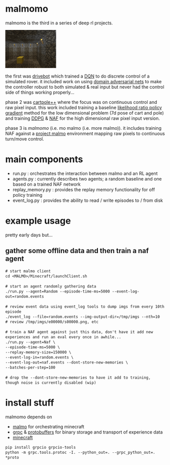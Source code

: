 # malmomo

malmomo is the third in a series of deep rl projects.

![eg_rollout](eg_rollout.gif)

the first was [drivebot](http://matpalm.com/blog/drivebot/) which trained a [DQN](https://www.cs.toronto.edu/~vmnih/docs/dqn.pdf)
to do discrete control of a simulated rover. it included work on using [domain adversarial nets](https://arxiv.org/abs/1505.07818)
to make the controller robust to both simulated & real input but never had the control side of things working properly...

phase 2 was [cartpole++](https://github.com/matpalm/cartpoleplusplus) where the focus was on continuous control and raw pixel
input. this work included training a baseline [likelihood ratio policy gradient](http://www-anw.cs.umass.edu/~barto/courses/cs687/Policy%20Gradient-printable.pdf)
method for the low dimensional problem (7d pose of cart and pole) and training [DDPG](https://arxiv.org/abs/1509.02971) &
[NAF](https://arxiv.org/abs/1603.00748) for the high dimensional raw pixel input version.

phase 3 is *malmomo* (i.e. mo malmo (i.e. more malmo)). it includes training NAF against a [project malmo](https://github.com/Microsoft/malmo)
environment mapping raw pixels to continuous turn/move control. 

# main components

* run.py : orchestrates the interaction between malmo and an RL agent
* agents.py : currently describes two agents; a random baseline and one based on a trained NAF network
* replay_memory.py : provides the replay memory functionality for off policy training
* event_log.py : provides the ability to read / write episodes to / from disk

# example usage

pretty early days but...

## gather some offline data and then train a naf agent 

```
# start malmo client
cd <MALMO>/Minecraft/launchClient.sh

# start an agent randomly gathering data
./run.py --agent=Random --episode-time-ms=5000 --event-log-out=random.events

# review event data using event_log tools to dump imgs from every 10th episode
./event_log --file=random.events --img-output-dir=/tmp/imgs --nth=10
# review /tmp/imgs/e00000/s00000.png, etc

# train a NAF agent against just this data, don't have it add new experiences and run an eval every once in awhile...
./run.py --agent=Naf \
--episode-time-ms=5000 \
--replay-memory-size=150000 \
--event-log-in=random.events \
--event-log-out=naf.events --dont-store-new-memories \
--batches-per-step=100 

# drop the --dont-store-new-memories to have it add to training, though noise is currently disabled (wip)
```

# install stuff

malmomo depends on 

* [malmo](https://github.com/Microsoft/malmo) for orchestrating minecraft
* [grpc](http://www.grpc.io/) & [protobuffers](https://developers.google.com/protocol-buffers/) for binary storage and transport of experience data
* [minecraft](https://minecraft.net)

```
pip install grpcio grpcio-tools
python -m grpc.tools.protoc -I. --python_out=. --grpc_python_out=. *proto
```

